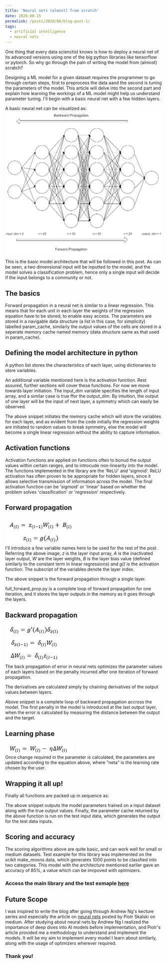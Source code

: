 ```yaml
---
title: 'Neural nets (almost) from scratch'
date: 2020-08-15
permalink: /posts/2020/08/blog-post-1/
tags:
  - artificial intelligence
  - neural nets
---
```


One thing that every data scienctist knows is how to deploy a neural net of its advanced versions using one of the big python libraries like tensorflow or pytorch. So why go through the pain of writing the model from (almost) scratch?  

Designing a ML model for a given dataset requires the programmer to go through certain steps, first to preprocess the data aand the second is tuning the parameters of the model. This article will delve into the second part and explain how learning the workings of a ML model might help us understand parameter tuning. I'll begin with a basic neural net with a few hidden layers.  

A basic neural net can be visualized as:  
![nn](/images/dense_nn_blog1.png)

This is the basic model architecture that will be followed in this post. As can be seen, a two dimensional input will be inputted to the model, and the model solves a classification problem, hence only a single input will decide if the input belongs to a community or not.

## The basics
Forward propagation in a neural net is similar to a linear regression. This means that for each unit in each layer the weights of the regression equation have to be stored, to enable easy access. The parameters are stored in a navigable data structure (a list in this case, for simplicity) labelled param_cache, similarly the output values of the cells are stored in a seperate memory cache named memory (data structure same as that used in param_cache).  

## Defining the model architecture in python
A python list stores the characteristics of each layer, using dictionaries to store variables.  
<script src="https://gist.github.com/sam14032000/67d9f4abbdcb50829a0131809cbb5c61.js"></script>
An additional variable mentioned here is the activation function. Rest assured, further sections will cover these functions. For now we move towards layer initiation. The input_dim variable specifies the length of input array, and a similar case is true ffor the output_dim. By intuition, the output of one layer will be the input of next layer, a symmetry which can easily be observed.  
<script src="https://gist.github.com/sam14032000/6dbbc7ba9d1bc6fd3731efbbe723f70b.js"></script>
The above snippet initiates the memory cache which will store the variables for each layer, and as evident from the code initially the regression weights are initiated to random values to break symmetry, else the model will become a single linear regression without the ability to capture information.

## Activation functions
Activation functions are applied on functions often to bonud the output values within certain ranges, and to introcude non-linearity into the model. The functions implemented in the library are the 'ReLU' and 'sigmoid'. ReLU activation has often proven to be appropriate for hidden layers, since it allows selective transmission of information across the model. The final activation function can be 'sigmoid' or 'linear' based on whether the problem solves 'classification' or 'regression' respectively.
<script src="https://gist.github.com/sam14032000/5bb17aece2107e9f13990388ce194872.js"></script>

## Forward propagation
![forward_prop](/images/forward_prop.JPG)  
I'll introduce a few variable names here to be used for the rest of the post. Referring the above image, *z* is the layer input array, *A* is the inactivated layer output, *W* are the layer weights, *B* is the layer bias value (defined similarly to the constant term in linear regressions) and *g()* is the activation function. The subscript of the variables denote the layer index.  
<script src="https://gist.github.com/sam14032000/539884dca5cf06849bdb5b9d9617740c.js"></script>
The above snippet is the forward propagation through a single layer. 
<script src="https://gist.github.com/sam14032000/3ca61e8d70f939c8577edbf8c0b23242.js"></script>
full_forward_prop.py is a complete loop of forward propagation for one iteration, and it stores the layer outputs in the memory as it goes through the layers.

## Backward propagation
![back_prop](/images/back_prop.JPG)  
The back propagation of error in neural nets optimizes the parameter values of each layers based on the penalty incurred after one iteration of forward propagation.
<script src="https://gist.github.com/sam14032000/dde5cc76d444258db9dcc146063d0d64.js"></script>
The derivatives are calculated simply by chaining derivatives of the output values between layers.  
<script src="https://gist.github.com/sam14032000/52a25c62c7273de7dab37aafd8b4bbda.js"></script>
Above snippet is a complete loop of backward propagation accross the model. The first penalty in the model is introduced at the last output layer, when the error is calculated by measuring the distance between the output and the target.

## Learning phase
![nn_learn](/images/nn_learn.JPG)  
Once change required in the parameter is calculated, the parameters are updated according to the equation above, where "neta" is the learning rate chosen by the user. 
<script src="https://gist.github.com/sam14032000/c9a256092b864399be9eee7d9d0119df.js"></script>

## Wrapping it all up!
Finally all functions are packed up in sequence as:
<script src="https://gist.github.com/sam14032000/00849d6abb9cda7e7ded009641b9d062.js"></script>
The above snippet outputs the model parameters trained on a input dataset along with the true output values. Finally, the parameter cache returned by the above function is run on the test input data, which generates the output for the test data inputs.

## Scoring and accuracy
<script src="https://gist.github.com/sam14032000/03db51b7741b7352f8fc86d82a33ec3c.js"></script>
The scoring algorithms above are quite basic, and can work well for small or medium datasets. Test example for this library was implemented on the scikit make_moons data, which generates 1000 points to be classfied into two categories. This model with the architecture mentioned earlier gave an accuracy of 85%, a value which can be imrpoved with optimizers.

### Access the main library and the test exmaple [here](https://github.com/sam14032000/nn_from_scratch)

## Future Scope
I was inspired to write the blog after going through Andrew Ng's kecture series and especially the article on [neural nets](https://towardsdatascience.com/lets-code-a-neural-network-in-plain-numpy-ae7e74410795) posted by Piotr Skalski on medium. After studying about neural nets by Andrew Ng I realized the importance of deep dives into AI models before implementation, and Piotr's article provided me a methodology to understand and implement the models. It will be my aim to implement every model I learn about similarly, along with the usage of optimizers wherever required.

### Thank you!
